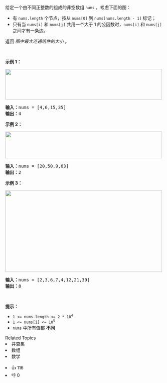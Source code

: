 <p>给定一个由不同正整数的组成的非空数组&nbsp;<code>nums</code> ，考虑下面的图：</p>

<ul> 
 <li>有&nbsp;<code>nums.length</code>&nbsp;个节点，按从&nbsp;<code>nums[0]</code>&nbsp;到&nbsp;<code>nums[nums.length - 1]</code>&nbsp;标记；</li> 
 <li>只有当&nbsp;<code>nums[i]</code>&nbsp;和&nbsp;<code>nums[j]</code>&nbsp;共用一个大于 1 的公因数时，<code>nums[i]</code>&nbsp;和&nbsp;<code>nums[j]</code>之间才有一条边。</li> 
</ul>

<p>返回 <em>图中最大连通组件的大小</em> 。</p>

<p>&nbsp;</p>

<ol> 
</ol>

<p><strong>示例 1：</strong></p>

<p><img src="https://assets.leetcode.com/uploads/2018/12/01/ex1.png" style="height: 97px; width: 500px;" /></p>

<pre>
<strong>输入：</strong>nums = [4,6,15,35]
<strong>输出：</strong>4
</pre>

<p><strong>示例 2：</strong></p>

<p><img src="https://assets.leetcode.com/uploads/2018/12/01/ex2.png" style="height: 85px; width: 500px;" /></p>

<pre>
<strong>输入：</strong>nums = [20,50,9,63]
<strong>输出：</strong>2
</pre>

<p><strong>示例 3：</strong></p>

<p><img src="https://assets.leetcode.com/uploads/2018/12/01/ex3.png" style="height: 260px; width: 500px;" /></p>

<pre>
<strong>输入：</strong>nums = [2,3,6,7,4,12,21,39]
<strong>输出：</strong>8
</pre>

<p>&nbsp;</p>

<p><strong>提示：</strong></p>

<ul> 
 <li><code>1 &lt;= nums.length &lt;= 2 * 10<sup>4</sup></code></li> 
 <li><code>1 &lt;= nums[i] &lt;= 10<sup>5</sup></code></li> 
 <li><code>nums</code>&nbsp;中所有值都 <strong>不同</strong></li> 
</ul>

<div><div>Related Topics</div><div><li>并查集</li><li>数组</li><li>数学</li></div></div><br><div><li>👍 116</li><li>👎 0</li></div>